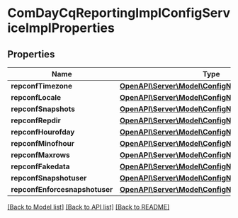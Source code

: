 # ComDayCqReportingImplConfigServiceImplProperties

## Properties
Name | Type | Description | Notes
------------ | ------------- | ------------- | -------------
**repconfTimezone** | [**OpenAPI\Server\Model\ConfigNodePropertyString**](ConfigNodePropertyString.md) |  | [optional] 
**repconfLocale** | [**OpenAPI\Server\Model\ConfigNodePropertyString**](ConfigNodePropertyString.md) |  | [optional] 
**repconfSnapshots** | [**OpenAPI\Server\Model\ConfigNodePropertyString**](ConfigNodePropertyString.md) |  | [optional] 
**repconfRepdir** | [**OpenAPI\Server\Model\ConfigNodePropertyString**](ConfigNodePropertyString.md) |  | [optional] 
**repconfHourofday** | [**OpenAPI\Server\Model\ConfigNodePropertyInteger**](ConfigNodePropertyInteger.md) |  | [optional] 
**repconfMinofhour** | [**OpenAPI\Server\Model\ConfigNodePropertyInteger**](ConfigNodePropertyInteger.md) |  | [optional] 
**repconfMaxrows** | [**OpenAPI\Server\Model\ConfigNodePropertyInteger**](ConfigNodePropertyInteger.md) |  | [optional] 
**repconfFakedata** | [**OpenAPI\Server\Model\ConfigNodePropertyBoolean**](ConfigNodePropertyBoolean.md) |  | [optional] 
**repconfSnapshotuser** | [**OpenAPI\Server\Model\ConfigNodePropertyString**](ConfigNodePropertyString.md) |  | [optional] 
**repconfEnforcesnapshotuser** | [**OpenAPI\Server\Model\ConfigNodePropertyBoolean**](ConfigNodePropertyBoolean.md) |  | [optional] 

[[Back to Model list]](../README.md#documentation-for-models) [[Back to API list]](../README.md#documentation-for-api-endpoints) [[Back to README]](../README.md)



